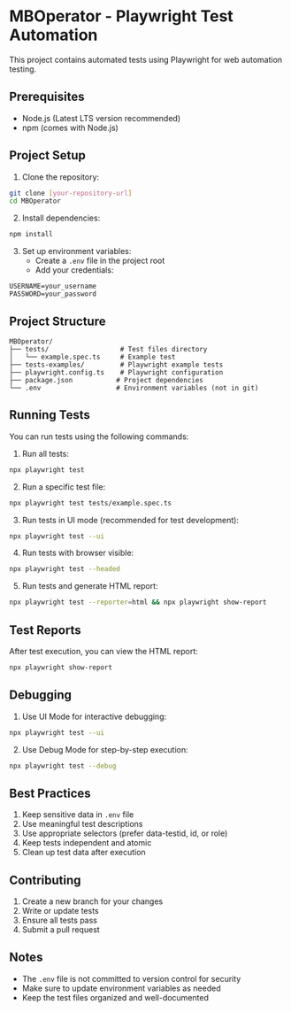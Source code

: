 # MBOperator - Playwright Test Automation

This project contains automated tests using Playwright for web automation testing.

## Prerequisites

- Node.js (Latest LTS version recommended)
- npm (comes with Node.js)

## Project Setup

1. Clone the repository:
```bash
git clone [your-repository-url]
cd MBOperator
```

2. Install dependencies:
```bash
npm install
```

3. Set up environment variables:
   - Create a `.env` file in the project root
   - Add your credentials:
```
USERNAME=your_username
PASSWORD=your_password
```

## Project Structure

```
MBOperator/
├── tests/                  # Test files directory
│   └── example.spec.ts     # Example test
├── tests-examples/         # Playwright example tests
├── playwright.config.ts    # Playwright configuration
├── package.json           # Project dependencies
└── .env                   # Environment variables (not in git)
```

## Running Tests

You can run tests using the following commands:

1. Run all tests:
```bash
npx playwright test
```

2. Run a specific test file:
```bash
npx playwright test tests/example.spec.ts
```

3. Run tests in UI mode (recommended for test development):
```bash
npx playwright test --ui
```

4. Run tests with browser visible:
```bash
npx playwright test --headed
```

5. Run tests and generate HTML report:
```bash
npx playwright test --reporter=html && npx playwright show-report
```

## Test Reports

After test execution, you can view the HTML report:
```bash
npx playwright show-report
```

## Debugging

1. Use UI Mode for interactive debugging:
```bash
npx playwright test --ui
```

2. Use Debug Mode for step-by-step execution:
```bash
npx playwright test --debug
```

## Best Practices

1. Keep sensitive data in `.env` file
2. Use meaningful test descriptions
3. Use appropriate selectors (prefer data-testid, id, or role)
4. Keep tests independent and atomic
5. Clean up test data after execution

## Contributing

1. Create a new branch for your changes
2. Write or update tests
3. Ensure all tests pass
4. Submit a pull request

## Notes

- The `.env` file is not committed to version control for security
- Make sure to update environment variables as needed
- Keep the test files organized and well-documented
